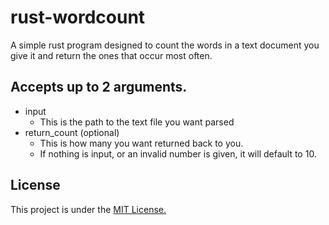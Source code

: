 # rust-wordcount
A simple rust program designed to count the words in a text document you give it and return the ones that occur most often.

## Accepts up to 2 arguments. 
 - input
   - This is the path to the text file you want parsed
 - return_count (optional)
   - This is how many you want returned back to you.
   - If nothing is input, or an invalid number is given, it will default to 10.

## License
This project is under the [MIT License.](https://choosealicense.com/licenses/mit/)